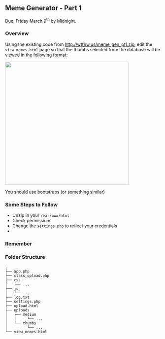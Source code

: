 
## Meme Generator - Part 1
Due: Friday March 9<sup>th</sup> by Midnight.


### Overview

Using the existing code from http://wtfhw.us/meme_gen_pt1.zip, edit the `view_memes.html` page so that the thumbs selected from the database will be viewed in the following format:

<img src="http://i.stack.imgur.com/myiVg.jpg" width="400px">

You should use bootstraps (or something similar)

### Some Steps to Follow

- Unzip in your `/var/www/html`
- Check permissions 
- Change the `settings.php` to reflect your credentials
- 

### Remember


### Folder Structure

```
.
├── app.php
├── class_upload.php
├── css
│   └── ...
├── js
│   └── ...
├── log.txt
├── settings.php
├── upload.html
├── uploads
│   ├── medium
│   |     └── ...
│   └── thumbs
│         └── ...
└── view_memes.html
```
